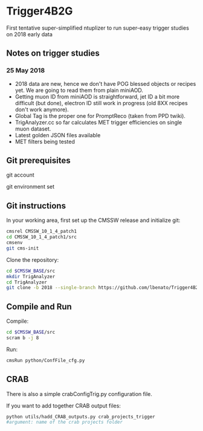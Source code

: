# Trigger4B2G
First tentative super-simplified ntuplizer to run super-easy trigger studies on 2018 early data

## Notes on trigger studies
### 25 May 2018
* 2018 data are new, hence we don't have POG blessed objects or recipes yet. We are going to read them from plain miniAOD.
* Getting muon ID from miniAOD is straightforward, jet ID a bit more difficult (but done), electron ID still work in progress (old 8XX recipes don't work anymore).
* Global Tag is the proper one for PromptReco (taken from PPD twiki).
* TrigAnalyzer.cc so far calculates MET trigger efficiencies on single muon dataset.
* Latest golden JSON files available
* MET filters being tested

## Git prerequisites
git account

git environment set

## Git instructions

In your working area, first set up the CMSSW release and initialize git:
```bash
cmsrel CMSSW_10_1_4_patch1
cd CMSSW_10_1_4_patch1/src
cmsenv
git cms-init
```

Clone the repository:

```bash
cd $CMSSW_BASE/src
mkdir TrigAnalyzer
cd TrigAnalyzer
git clone -b 2018 --single-branch https://github.com/lbenato/Trigger4B2G.git
```

## Compile and Run

Compile:
```bash
cd $CMSSW_BASE/src
scram b -j 8
```

Run:
```bash
cmsRun python/ConfFile_cfg.py
```

## CRAB
There is also a simple crabConfigTrig.py configuration file.

If you want to add together CRAB output files:
```bash
python utils/hadd_CRAB_outputs.py crab_projects_trigger
#argument: name of the crab projects folder
```
